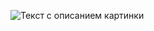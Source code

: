 

<image
  src="(https://github.com/kkknkp/db/blob/main/2024-10-20_19-00-17.png)"
  alt="Текст с описанием картинки"
  caption="Подпись под картинкой">

